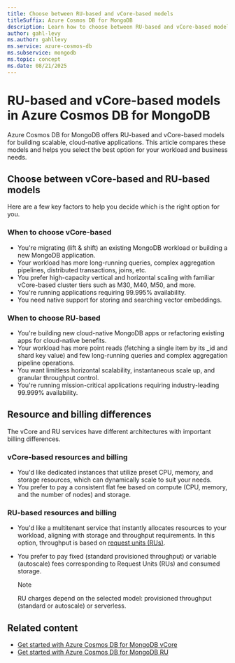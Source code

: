 ```yaml
---
title: Choose between RU-based and vCore-based models
titleSuffix: Azure Cosmos DB for MongoDB
description: Learn how to choose between RU-based and vCore-based models in Azure Cosmos DB for MongoDB. Compare benefits and find the best fit for your workload. Start optimizing now.
author: gahl-levy
ms.author: gahllevy
ms.service: azure-cosmos-db
ms.subservice: mongodb
ms.topic: concept
ms.date: 08/21/2025
---
```


# RU-based and vCore-based models in Azure Cosmos DB for MongoDB

Azure Cosmos DB for MongoDB offers RU-based and vCore-based models for building scalable, cloud-native applications. This article compares these models and helps you select the best option for your workload and business needs.

## Choose between vCore-based and RU-based models

Here are a few key factors to help you decide which is the right option for you.

### When to choose vCore-based

- You're migrating (lift & shift) an existing MongoDB workload or building a new MongoDB application.
- Your workload has more long-running queries, complex aggregation pipelines, distributed transactions, joins, etc.
- You prefer high-capacity vertical and horizontal scaling with familiar vCore-based cluster tiers such as M30, M40, M50, and more.
- You're running applications requiring 99.995% availability.
- You need native support for storing and searching vector embeddings.

### When to choose RU-based

- You're building new cloud-native MongoDB apps or refactoring existing apps for cloud-native benefits.
- Your workload has more point reads (fetching a single item by its _id and shard key value) and few long-running queries and complex aggregation pipeline operations.
- You want limitless horizontal scalability, instantaneous scale up, and granular throughput control.
- You're running mission-critical applications requiring industry-leading 99.999% availability.

## Resource and billing differences

The vCore and RU services have different architectures with important billing differences.

### vCore-based resources and billing

- You'd like dedicated instances that utilize preset CPU, memory, and storage resources, which can dynamically scale to suit your needs.
- You prefer to pay a consistent flat fee based on compute (CPU, memory, and the number of nodes) and storage.

### RU-based resources and billing

- You'd like a multitenant service that instantly allocates resources to your workload, aligning with storage and throughput requirements. In this option, throughput is based on [request units (RUs)](../request-units.md).
- You prefer to pay fixed (standard provisioned throughput) or variable (autoscale) fees corresponding to Request Units (RUs) and consumed storage.

  > [!NOTE]
  > RU charges depend on the selected model: provisioned throughput (standard or autoscale) or serverless.

## Related content

- [Get started with Azure Cosmos DB for MongoDB vCore](./vcore/quickstart-portal.md)
- [Get started with Azure Cosmos DB for MongoDB RU](./quickstart-python.md)
